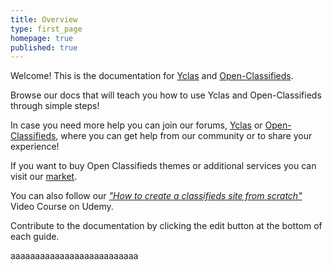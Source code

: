 ```yaml
---
title: Overview
type: first_page
homepage: true
published: true
---
```

<div class="col-md-10 pull-left">


Welcome! This is the documentation for <a href="http://yclas.com/" target="_blank">Yclas</a> and <a href="http://open-classifieds.com/" target="_blank">Open-Classifieds</a>.

Browse our docs that will teach you how to use Yclas and Open-Classifieds through simple steps!

In case you need more help you can join our forums, <a href="https://yclas.com/forum" target="_blank">Yclas</a> or <a href="http://forums.open-classifieds.com/" target="_blank">Open-Classifieds</a>, where you can get help from our community or to share your experience!

If you want to buy Open Classifieds themes or additional services you can visit our <a href="http://market.open-classifieds.com/" target="_blank">market</a>.

You can also follow our <a href="https://www.udemy.com/classifieds/" target="_blank"><i>"How to create a classifieds site from scratch"</i></a> Video Course on Udemy. 

Contribute to the documentation by clicking the edit button at the bottom of each guide.



</div>
<div class="col-md-10 pull-right">

aaaaaaaaaaaaaaaaaaaaaaaaaa
</div>